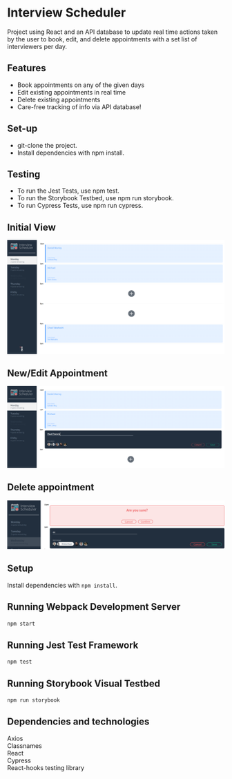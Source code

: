 # Interview Scheduler

Project using React and an API database to update real time actions taken by the user to book, edit, and delete appointments with a set list of interviewers per day.

## Features

- Book appointments on any of the given days
- Edit existing appointments in real time
- Delete existing appointments
- Care-free tracking of info via API database!

## Set-up

- git-clone the project.
- Install dependencies with npm install.

## Testing

- To run the Jest Tests, use npm test.
- To run the Storybook Testbed, use npm run storybook.
- To run Cypress Tests, use npm run cypress.

## Initial View
!["Initial view of the interviewer scheduler app"](https://github.com/Pitching/scheduler/blob/master/images/initial-view.png?raw=true)

## New/Edit Appointment
!["Edit/New appointment view"](https://github.com/Pitching/scheduler/blob/master/images/New-Edit_Interview.png?raw=true)

## Delete appointment
!["Delete/Edit appointment view"](https://github.com/Pitching/scheduler/blob/master/images/delete-edit_view.png?raw=true)

## Setup

Install dependencies with `npm install`.

## Running Webpack Development Server

```sh
npm start
```

## Running Jest Test Framework

```sh
npm test
```

## Running Storybook Visual Testbed

```sh
npm run storybook
```
## Dependencies and technologies

Axios  
Classnames  
React  
Cypress  
React-hooks testing library  

